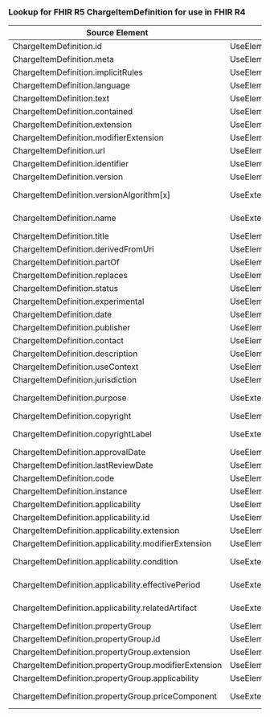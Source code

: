 ### Lookup for FHIR R5 ChargeItemDefinition for use in FHIR R4

| Source Element | Usage | Target |
| -------------- | ----- | ------ |
| ChargeItemDefinition.id | UseElementSameName | ChargeItemDefinition.id |
| ChargeItemDefinition.meta | UseElementSameName | ChargeItemDefinition.meta |
| ChargeItemDefinition.implicitRules | UseElementSameName | ChargeItemDefinition.implicitRules |
| ChargeItemDefinition.language | UseElementSameName | ChargeItemDefinition.language |
| ChargeItemDefinition.text | UseElementSameName | ChargeItemDefinition.text |
| ChargeItemDefinition.contained | UseElementSameName | ChargeItemDefinition.contained |
| ChargeItemDefinition.extension | UseElementSameName | ChargeItemDefinition.extension |
| ChargeItemDefinition.modifierExtension | UseElementSameName | ChargeItemDefinition.modifierExtension |
| ChargeItemDefinition.url | UseElementSameName | ChargeItemDefinition.url |
| ChargeItemDefinition.identifier | UseElementSameName | ChargeItemDefinition.identifier |
| ChargeItemDefinition.version | UseElementSameName | ChargeItemDefinition.version |
| ChargeItemDefinition.versionAlgorithm[x] | UseExtension | http://hl7.org/fhir/5.0/StructureDefinition/extension-ChargeItemDefinition.versionAlgorithm |
| ChargeItemDefinition.name | UseExtension | http://hl7.org/fhir/5.0/StructureDefinition/extension-ChargeItemDefinition.name |
| ChargeItemDefinition.title | UseElementSameName | ChargeItemDefinition.title |
| ChargeItemDefinition.derivedFromUri | UseElementSameName | ChargeItemDefinition.derivedFromUri |
| ChargeItemDefinition.partOf | UseElementSameName | ChargeItemDefinition.partOf |
| ChargeItemDefinition.replaces | UseElementSameName | ChargeItemDefinition.replaces |
| ChargeItemDefinition.status | UseElementSameName | ChargeItemDefinition.status |
| ChargeItemDefinition.experimental | UseElementSameName | ChargeItemDefinition.experimental |
| ChargeItemDefinition.date | UseElementSameName | ChargeItemDefinition.date |
| ChargeItemDefinition.publisher | UseElementSameName | ChargeItemDefinition.publisher |
| ChargeItemDefinition.contact | UseElementSameName | ChargeItemDefinition.contact |
| ChargeItemDefinition.description | UseElementSameName | ChargeItemDefinition.description |
| ChargeItemDefinition.useContext | UseElementSameName | ChargeItemDefinition.useContext |
| ChargeItemDefinition.jurisdiction | UseElementSameName | ChargeItemDefinition.jurisdiction |
| ChargeItemDefinition.purpose | UseExtension | http://hl7.org/fhir/5.0/StructureDefinition/extension-ChargeItemDefinition.purpose |
| ChargeItemDefinition.copyright | UseElementSameName | ChargeItemDefinition.copyright |
| ChargeItemDefinition.copyrightLabel | UseExtension | http://hl7.org/fhir/5.0/StructureDefinition/extension-ChargeItemDefinition.copyrightLabel |
| ChargeItemDefinition.approvalDate | UseElementSameName | ChargeItemDefinition.approvalDate |
| ChargeItemDefinition.lastReviewDate | UseElementSameName | ChargeItemDefinition.lastReviewDate |
| ChargeItemDefinition.code | UseElementSameName | ChargeItemDefinition.code |
| ChargeItemDefinition.instance | UseElementSameName | ChargeItemDefinition.instance |
| ChargeItemDefinition.applicability | UseElementSameName | ChargeItemDefinition.applicability |
| ChargeItemDefinition.applicability.id | UseElementSameName | ChargeItemDefinition.applicability.id |
| ChargeItemDefinition.applicability.extension | UseElementSameName | ChargeItemDefinition.applicability.extension |
| ChargeItemDefinition.applicability.modifierExtension | UseElementSameName | ChargeItemDefinition.applicability.modifierExtension |
| ChargeItemDefinition.applicability.condition | UseExtension | http://hl7.org/fhir/5.0/StructureDefinition/extension-ChargeItemDefinition.applicability.condition |
| ChargeItemDefinition.applicability.effectivePeriod | UseExtension | http://hl7.org/fhir/5.0/StructureDefinition/extension-ChargeItemDefinition.applicability.effectivePeriod |
| ChargeItemDefinition.applicability.relatedArtifact | UseExtension | http://hl7.org/fhir/5.0/StructureDefinition/extension-ChargeItemDefinition.applicability.relatedArtifact |
| ChargeItemDefinition.propertyGroup | UseElementSameName | ChargeItemDefinition.propertyGroup |
| ChargeItemDefinition.propertyGroup.id | UseElementSameName | ChargeItemDefinition.propertyGroup.id |
| ChargeItemDefinition.propertyGroup.extension | UseElementSameName | ChargeItemDefinition.propertyGroup.extension |
| ChargeItemDefinition.propertyGroup.modifierExtension | UseElementSameName | ChargeItemDefinition.propertyGroup.modifierExtension |
| ChargeItemDefinition.propertyGroup.applicability | UseElementSameName | ChargeItemDefinition.propertyGroup.applicability |
| ChargeItemDefinition.propertyGroup.priceComponent | UseExtension | http://hl7.org/fhir/5.0/StructureDefinition/extension-ChargeItemDefinition.propertyGroup.priceComponent |
